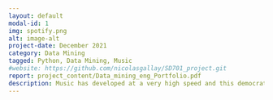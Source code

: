 ```yaml
---
layout: default
modal-id: 1
img: spotify.png
alt: image-alt
project-date: December 2021
category: Data Mining 
tagged: Python, Data Mining, Music
#website: https://github.com/nicolasgallay/SD701_project.git
report: project_content/Data_mining_eng_Portfolio.pdf
description: Music has developed at a very high speed and this democratisation has led to the appearance of new genres at very short intervals (blues, rock, funk, disco, pop, rap, R&B... ) and many other in less than 70 years. But What has evolved or changed in music over the last decades ? And, what are the main differences between nowadays music and the one produced in the 50’s or 60’s ?
---
```



